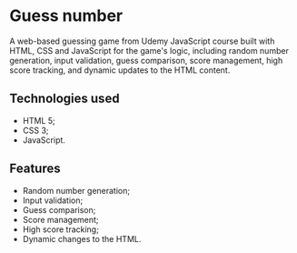 # Guess number

A web-based guessing game from Udemy JavaScript course built with HTML, CSS and JavaScript for the game's logic, including random number generation, input validation, guess comparison, score management, high score tracking, and dynamic updates to the HTML content.

## Technologies used

- HTML 5;
- CSS 3;
- JavaScript.

## Features

- Random number generation;
- Input validation;
- Guess comparison;
- Score management;
- High score tracking;
- Dynamic changes to the HTML.
